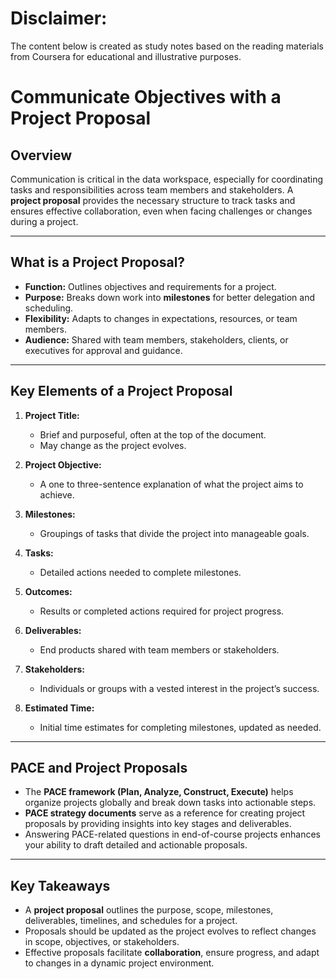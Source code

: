 # Disclaimer: 
The content below is created as study notes based on the reading materials from Coursera for educational and illustrative purposes. 

# Communicate Objectives with a Project Proposal

## Overview
Communication is critical in the data workspace, especially for coordinating tasks and responsibilities across team members and stakeholders. A **project proposal** provides the necessary structure to track tasks and ensures effective collaboration, even when facing challenges or changes during a project.

---

## What is a Project Proposal?
- **Function:** Outlines objectives and requirements for a project.
- **Purpose:** Breaks down work into **milestones** for better delegation and scheduling.
- **Flexibility:** Adapts to changes in expectations, resources, or team members.
- **Audience:** Shared with team members, stakeholders, clients, or executives for approval and guidance.

---

## Key Elements of a Project Proposal
1. **Project Title:**  
   - Brief and purposeful, often at the top of the document.  
   - May change as the project evolves.

2. **Project Objective:**  
   - A one to three-sentence explanation of what the project aims to achieve.  

3. **Milestones:**  
   - Groupings of tasks that divide the project into manageable goals.  

4. **Tasks:**  
   - Detailed actions needed to complete milestones.

5. **Outcomes:**  
   - Results or completed actions required for project progress.

6. **Deliverables:**  
   - End products shared with team members or stakeholders.

7. **Stakeholders:**  
   - Individuals or groups with a vested interest in the project’s success.

8. **Estimated Time:**  
   - Initial time estimates for completing milestones, updated as needed.

---

## PACE and Project Proposals
- The **PACE framework (Plan, Analyze, Construct, Execute)** helps organize projects globally and break down tasks into actionable steps.
- **PACE strategy documents** serve as a reference for creating project proposals by providing insights into key stages and deliverables.
- Answering PACE-related questions in end-of-course projects enhances your ability to draft detailed and actionable proposals.

---

## Key Takeaways
- A **project proposal** outlines the purpose, scope, milestones, deliverables, timelines, and schedules for a project.  
- Proposals should be updated as the project evolves to reflect changes in scope, objectives, or stakeholders.  
- Effective proposals facilitate **collaboration**, ensure progress, and adapt to changes in a dynamic project environment.